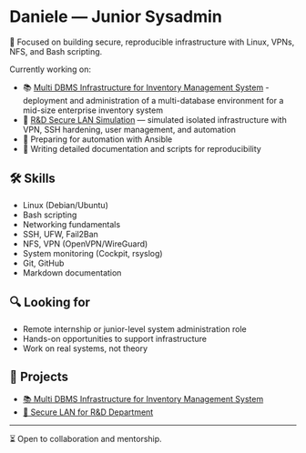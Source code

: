 # Daniele — Junior Sysadmin

🎯 Focused on building secure, reproducible infrastructure with Linux, VPNs, NFS, and Bash scripting.

Currently working on:
- 📚 [Multi DBMS Infrastructure for Inventory Management System](https://github.com/DanieleSetti/Multi-DBMS-Infrastructure-for-Inventory-Management-System) - deployment and administration of a multi-database environment for a mid-size enterprise inventory system
- 🧪 [R&D Secure LAN Simulation](https://github.com/DanieleSetti/isolated-rnd-lab) — simulated isolated infrastructure with VPN, SSH hardening, user management, and automation
- 🚧 Preparing for automation with Ansible
- 📘 Writing detailed documentation and scripts for reproducibility

## 🛠️ Skills
- Linux (Debian/Ubuntu)
- Bash scripting
- Networking fundamentals
- SSH, UFW, Fail2Ban
- NFS, VPN (OpenVPN/WireGuard)
- System monitoring (Cockpit, rsyslog)
- Git, GitHub
- Markdown documentation

## 🔍 Looking for
- Remote internship or junior-level system administration role
- Hands-on opportunities to support infrastructure
- Work on real systems, not theory

## 📂 Projects
- [📚 Multi DBMS Infrastructure for Inventory Management System](https://github.com/DanieleSetti/Multi-DBMS-Infrastructure-for-Inventory-Management-System)
- [🔐 Secure LAN for R&D Department](https://github.com/DanieleSetti/isolated-rnd-lab)

---
⏳ Open to collaboration and mentorship.
